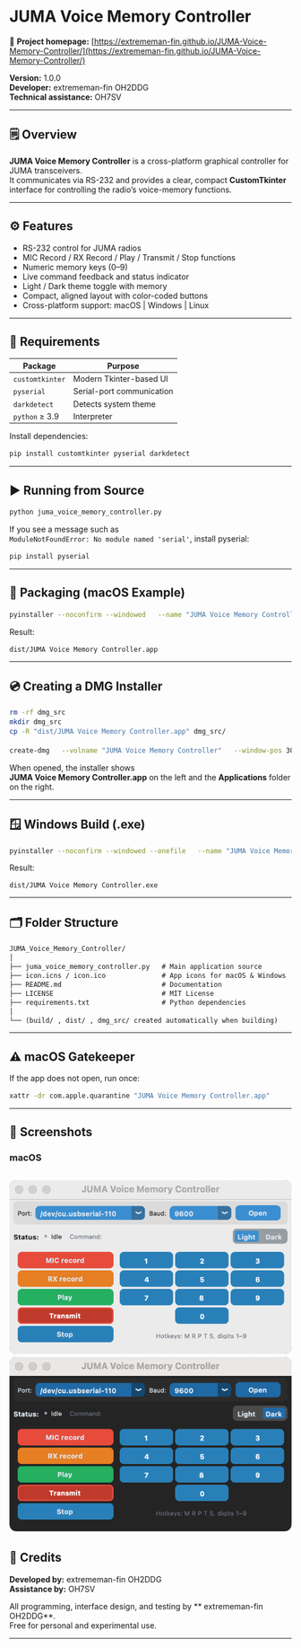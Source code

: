 # JUMA Voice Memory Controller

🔗 **Project homepage:** [https://extrememan-fin.github.io/JUMA-Voice-Memory-Controller/](https://extrememan-fin.github.io/JUMA-Voice-Memory-Controller/)

**Version:** 1.0.0  
**Developer:** extrememan-fin OH2DDG  
**Technical assistance:** OH7SV  

---

## 🗒 Overview

**JUMA Voice Memory Controller** is a cross-platform graphical controller for JUMA transceivers.  
It communicates via RS-232 and provides a clear, compact **CustomTkinter** interface for controlling the radio’s voice-memory functions.

---

## ⚙️ Features

- RS-232 control for JUMA radios  
- MIC Record / RX Record / Play / Transmit / Stop functions  
- Numeric memory keys (0–9)  
- Live command feedback and status indicator  
- Light / Dark theme toggle with memory  
- Compact, aligned layout with color-coded buttons  
- Cross-platform support: macOS  |  Windows  |  Linux

---

## 🧩 Requirements

| Package | Purpose |
|----------|----------|
| `customtkinter` | Modern Tkinter-based UI |
| `pyserial` | Serial-port communication |
| `darkdetect` | Detects system theme |
| `python` ≥ 3.9 | Interpreter |

Install dependencies:

```bash
pip install customtkinter pyserial darkdetect
```

---

## ▶️ Running from Source

```bash
python juma_voice_memory_controller.py
```

If you see a message such as  
`ModuleNotFoundError: No module named 'serial'`, install pyserial:

```bash
pip install pyserial
```

---

## 💾 Packaging (macOS Example)

```bash
pyinstaller --noconfirm --windowed   --name "JUMA Voice Memory Controller"   --icon "icon.icns"   --hidden-import serial   --hidden-import serial.tools.list_ports   --collect-submodules serial   juma_voice_memory_controller.py
```

Result:
```
dist/JUMA Voice Memory Controller.app
```

---

## 💿 Creating a DMG Installer

```bash
rm -rf dmg_src
mkdir dmg_src
cp -R "dist/JUMA Voice Memory Controller.app" dmg_src/

create-dmg   --volname "JUMA Voice Memory Controller"   --window-pos 300 200   --window-size 480 240   --icon-size 100   --icon "JUMA Voice Memory Controller.app" 120 120   --app-drop-link 360 120   "JUMA_Voice_Memory_Controller_v1_0_0.dmg"   "dmg_src/"
```

When opened, the installer shows  
**JUMA Voice Memory Controller.app** on the left and the **Applications** folder on the right.

---

## 🪟 Windows Build (.exe)

```bash
pyinstaller --noconfirm --windowed --onefile   --name "JUMA Voice Memory Controller"   --icon "icon.ico"   --hidden-import serial   --hidden-import serial.tools.list_ports   --collect-submodules serial   juma_voice_memory_controller.py
```

Result:
```
dist/JUMA Voice Memory Controller.exe
```

---

## 🗂 Folder Structure

```
JUMA_Voice_Memory_Controller/
│
├── juma_voice_memory_controller.py   # Main application source
├── icon.icns / icon.ico              # App icons for macOS & Windows
├── README.md                         # Documentation
├── LICENSE                           # MIT License
├── requirements.txt                  # Python dependencies
│
└── (build/ , dist/ , dmg_src/ created automatically when building)
```

---

## ⚠️ macOS Gatekeeper

If the app does not open, run once:

```bash
xattr -dr com.apple.quarantine "JUMA Voice Memory Controller.app"
```

---

## 📸 Screenshots

### macOS
![JUMA Voice Memory Controller on macOS](juma_voice_memory_controller.png)
![JUMA Voice Memory Controller on macOS](juma_voice_memory_controller_dark.png)
---
## 🏁 Credits

**Developed by:** extrememan-fin OH2DDG  
**Assistance by:** OH7SV  

All programming, interface design, and testing by ** extrememan-fin OH2DDG**.  
Free for personal and experimental use.

---
